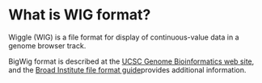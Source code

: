 # What is WIG format?
<!-- pombase_categories: Data Submission and Formats -->

Wiggle (WIG) is a file format for display of continuous-value data in a
genome browser track.

BigWig format is described at the [UCSC Genome Bioinformatics web
site](http://genome.ucsc.edu/goldenPath/help/wiggle.html), and the
[Broad Institute file format
guide](http://www.broadinstitute.org/software/igv/WIG)provides
additional information.

